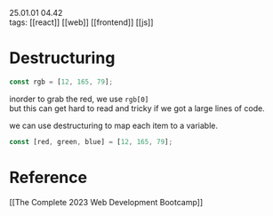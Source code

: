 25.01.01  04.42  
tags: [[react]] [[web]] [[frontend]] [[js]]


# Destructuring

```js
const rgb = [12, 165, 79];
```

inorder to grab the red, we use `rgb[0]`  
but this can get hard to read and tricky if we got a large lines of code.

we can use destructuring to map each item to a variable.

```js
const [red, green, blue] = [12, 165, 79];
```


# Reference
[[The Complete 2023 Web Development Bootcamp]]
